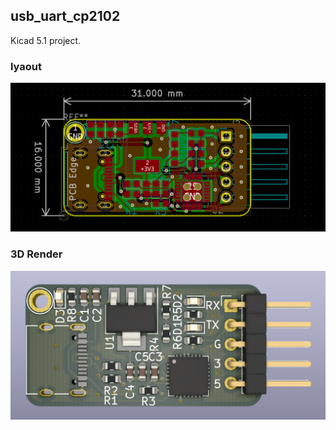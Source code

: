 ## usb_uart_cp2102 

Kicad 5.1 project.

### lyaout

![USB_UART_CP2102_layout](images/USB_UART_CP2102_layout.png)

### 3D Render

![](images/USB_UART_CP2102_3D.png)
